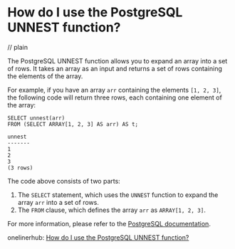 # How do I use the PostgreSQL UNNEST function?
// plain

The PostgreSQL UNNEST function allows you to expand an array into a set of rows. It takes an array as an input and returns a set of rows containing the elements of the array.

For example, if you have an array `arr` containing the elements `[1, 2, 3]`, the following code will return three rows, each containing one element of the array:

```
SELECT unnest(arr)
FROM (SELECT ARRAY[1, 2, 3] AS arr) AS t;

unnest
-------
1
2
3
(3 rows)
```

The code above consists of two parts:

1. The `SELECT` statement, which uses the `UNNEST` function to expand the array `arr` into a set of rows.
2. The `FROM` clause, which defines the array `arr` as `ARRAY[1, 2, 3]`.

For more information, please refer to the [PostgreSQL documentation](https://www.postgresql.org/docs/current/functions-array.html#ARRAY-FUNCTIONS-TABLE).

onelinerhub: [How do I use the PostgreSQL UNNEST function?](https://onelinerhub.com/postgresql/how-do-i-use-the-postgresql-unnest-function)